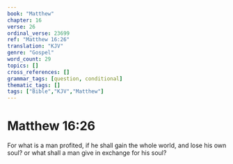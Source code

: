 ```yaml
---
book: "Matthew"
chapter: 16
verse: 26
ordinal_verse: 23699
ref: "Matthew 16:26"
translation: "KJV"
genre: "Gospel"
word_count: 29
topics: []
cross_references: []
grammar_tags: [question, conditional]
thematic_tags: []
tags: ["Bible","KJV","Matthew"]
---
```


# Matthew 16:26

For what is a man profited, if he shall gain the whole world, and lose his own soul? or what shall a man give in exchange for his soul?
